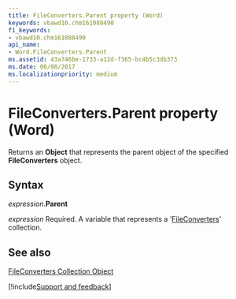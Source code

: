 ```yaml
---
title: FileConverters.Parent property (Word)
keywords: vbawd10.chm161088490
f1_keywords:
- vbawd10.chm161088490
api_name:
- Word.FileConverters.Parent
ms.assetid: 43a746be-1733-a12d-f365-bc4b5c3db373
ms.date: 06/08/2017
ms.localizationpriority: medium
---
```



# FileConverters.Parent property (Word)

Returns an **Object** that represents the parent object of the specified **FileConverters** object.


## Syntax

_expression_.**Parent**

_expression_ Required. A variable that represents a '[FileConverters](Word.fileconverters.md)' collection.


## See also


[FileConverters Collection Object](Word.fileconverters.md)

[!include[Support and feedback](~/includes/feedback-boilerplate.md)]
